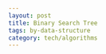 ```yaml
---
layout: post
title: Binary Search Tree
tags: by-data-structure
category: tech/algorithms
---
```



<script src="https://gist.github.com/selimslab/d356a9b2111087c68d2dbf8f712cb71b.js"></script>


<script src="https://gist.github.com/selimslab/82efc4fa3c8e76e56a55f220ca7cd31d.js"></script>